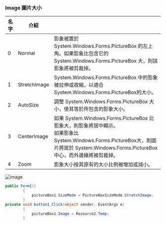 ### Image 圖片大小

|名字	|介紹|  |
|--|--|--|
|0|	Normal|	影象被置於 System.Windows.Forms.PictureBox 的左上角。如果影象比包含它的 System.Windows.Forms.PictureBox 大，則該影象將被剪裁掉。|
|1|	StretchImage|	System.Windows.Forms.PictureBox 中的影象被拉伸或收縮，以適合 System.Windows.Forms.PictureBox的大小。|
|2|	AutoSize|	調整 System.Windows.Forms.PictureBox 大小，使其等於所包含的影象大小。|
|3|	CenterImage|	如果 System.Windows.Forms.PictureBox 比影象大，則影象將居中顯示。 <br> 如果影象比 System.Windows.Forms.PictureBox大，則圖片將居於 System.Windows.Forms.PictureBox 中心，而外邊緣將被剪裁掉。|
|4|	Zoom|	影象大小按其原有的大小比例被增加或減小。|

![image](https://user-images.githubusercontent.com/55220866/158300495-3864e258-f093-4a08-bab2-e06d43813f31.png)

```C#
public Form1()
        {
            pictureBox1.SizeMode = PictureBoxSizeMode.StretchImage;
        }
private void button1_Click(object sender, EventArgs e)
        {
            pictureBox1.Image = Resource2.Temp;   
        }
```
